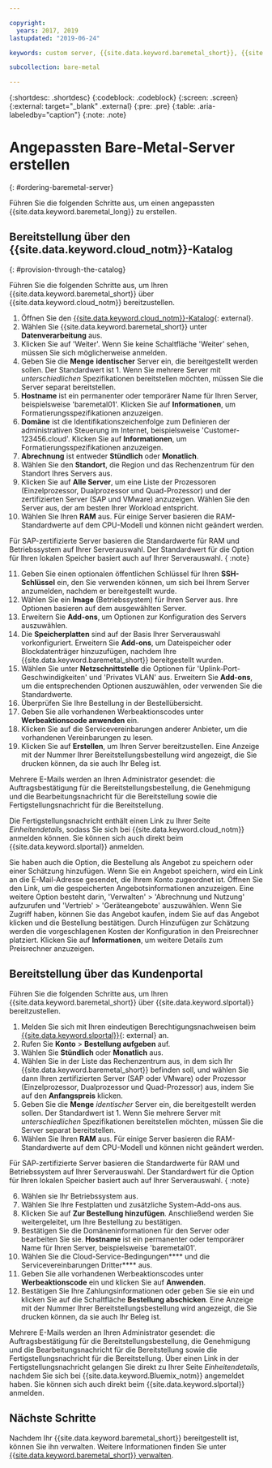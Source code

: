 ```yaml
---

copyright:
  years: 2017, 2019
lastupdated: "2019-06-24"

keywords: custom server, {{site.data.keyword.baremetal_short}}, {{site.data.keyword.Bluemix_notm}}

subcollection: bare-metal

---
```


{:shortdesc: .shortdesc}
{:codeblock: .codeblock}
{:screen: .screen}
{:external: target="_blank" .external}
{:pre: .pre}
{:table: .aria-labeledby="caption"}
{:note: .note}


# Angepassten Bare-Metal-Server erstellen
{: #ordering-baremetal-server}

Führen Sie die folgenden Schritte aus, um einen angepassten {{site.data.keyword.baremetal_long}} zu erstellen.

## Bereitstellung über den {{site.data.keyword.cloud_notm}}-Katalog
{: #provision-through-the-catalog}

Führen Sie die folgenden Schritte aus, um Ihren {{site.data.keyword.baremetal_short}} über {{site.data.keyword.cloud_notm}} bereitzustellen.

1. Öffnen Sie den [{{site.data.keyword.cloud_notm}}-Katalog](https://cloud.ibm.com/catalog/){: external}.   
2. Wählen Sie {{site.data.keyword.baremetal_short}} unter **Datenverarbeitung** aus.
3. Klicken Sie auf 'Weiter'. Wenn Sie keine Schaltfläche 'Weiter' sehen, müssen Sie sich möglicherweise anmelden. 
4. Geben Sie die **Menge** **identischer** Server ein, die bereitgestellt werden sollen. Der Standardwert ist 1. Wenn Sie mehrere Server mit _unterschiedlichen_ Spezifikationen bereitstellen möchten, müssen Sie die Server separat bereitstellen.
5. **Hostname** ist ein permanenter oder temporärer Name für Ihren Server, beispielsweise 'baremetal01'. Klicken Sie auf **Informationen**, um Formatierungsspezifikationen anzuzeigen.
6. **Domäne** ist die Identifikationszeichenfolge zum Definieren der administrativen Steuerung im Internet, beispielsweise 'Customer-123456.cloud'. Klicken Sie auf **Informationen**, um Formatierungsspezifikationen anzuzeigen.
7. **Abrechnung** ist entweder **Stündlich** oder **Monatlich**.
8. Wählen Sie den **Standort**, die Region und das Rechenzentrum für den Standort Ihres Servers aus.
9. Klicken Sie auf **Alle Server**, um eine Liste der Prozessoren (Einzelprozessor, Dualprozessor und Quad-Prozessor) und der zertifizierten Server (SAP und VMware) anzuzeigen. Wählen Sie den Server aus, der am besten Ihrer Workload entspricht.
10. Wählen Sie Ihren **RAM** aus. Für einige Server basieren die RAM-Standardwerte auf dem CPU-Modell und können nicht geändert werden. 

Für SAP-zertifizierte Server basieren die Standardwerte für RAM und Betriebssystem auf Ihrer Serverauswahl. Der Standardwert für die Option für Ihren lokalen Speicher basiert auch auf Ihrer Serverauswahl.
{ :note}

11. Geben Sie einen optionalen öffentlichen Schlüssel für Ihren **SSH-Schlüssel** ein, den Sie verwenden können, um sich bei Ihrem Server anzumelden, nachdem er bereitgestellt wurde.
12. Wählen Sie ein **Image** (Betriebssystem) für Ihren Server aus. Ihre Optionen basieren auf dem ausgewählten Server.
13. Erweitern Sie **Add-ons**, um Optionen zur Konfiguration des Servers auszuwählen.
14. Die **Speicherplatten** sind auf der Basis Ihrer Serverauswahl vorkonfiguriert. Erweitern Sie **Add-ons**, um Dateispeicher oder Blockdatenträger hinzuzufügen, nachdem Ihre {{site.data.keyword.baremetal_short}} bereitgestellt wurden. 
15. Wählen Sie unter **Netzschnittstelle** die Optionen für 'Uplink-Port-Geschwindigkeiten' und 'Privates VLAN' aus. Erweitern Sie **Add-ons**, um die entsprechenden Optionen auszuwählen, oder verwenden Sie die Standardwerte.
16. Überprüfen Sie Ihre Bestellung in der Bestellübersicht.
17. Geben Sie alle vorhandenen Werbeaktionscodes unter **Werbeaktionscode anwenden** ein.
18. Klicken Sie auf die Servicevereinbarungen anderer Anbieter, um die vorhandenen Vereinbarungen zu lesen.
19. Klicken Sie auf **Erstellen**, um Ihren Server bereitzustellen. Eine Anzeige mit der Nummer Ihrer Bereitstellungsbestellung wird angezeigt, die Sie drucken können, da sie auch Ihr Beleg ist.

Mehrere E-Mails werden an Ihren Administrator gesendet: die Auftragsbestätigung für die Bereitstellungsbestellung, die Genehmigung und die Bearbeitungsnachricht für die Bereitstellung sowie die Fertigstellungsnachricht für die Bereitstellung.

Die Fertigstellungsnachricht enthält einen Link zu Ihrer Seite *Einheitendetails*, sodass Sie sich bei {{site.data.keyword.cloud_notm}} anmelden können. Sie können sich auch direkt beim {{site.data.keyword.slportal}} anmelden.

Sie haben auch die Option, die Bestellung als Angebot zu speichern oder einer Schätzung hinzufügen. Wenn Sie ein Angebot speichern, wird ein Link an die E-Mail-Adresse gesendet, die Ihrem Konto zugeordnet ist. Öffnen Sie den Link, um die gespeicherten Angebotsinformationen anzuzeigen. Eine weitere Option besteht darin, 'Verwalten' > 'Abrechnung und Nutzung' aufzurufen und 'Vertrieb' > 'Geräteangebote' auszuwählen. Wenn Sie Zugriff haben, können Sie das Angebot kaufen, indem Sie auf das Angebot klicken und die Bestellung bestätigen. Durch Hinzufügen zur Schätzung werden die vorgeschlagenen Kosten der Konfiguration in den Preisrechner platziert. Klicken Sie auf **Informationen**, um weitere Details zum Preisrechner anzuzeigen.

## Bereitstellung über das Kundenportal
Führen Sie die folgenden Schritte aus, um Ihren {{site.data.keyword.baremetal_short}} über {{site.data.keyword.slportal}} bereitzustellen.

1. Melden Sie sich mit Ihren eindeutigen Berechtigungsnachweisen beim [{{site.data.keyword.slportal}}](control.softlayer.com){: external} an.
2. Rufen Sie **Konto** > **Bestellung aufgeben** auf.
3. Wählen Sie **Stündlich** oder **Monatlich** aus.
3. Wählen Sie in der Liste das Rechenzentrum aus, in dem sich Ihr {{site.data.keyword.baremetal_short}} befinden soll, und wählen Sie dann Ihren zertifizierten Server (SAP oder VMware) oder Prozessor (Einzelprozessor, Dualprozessor und Quad-Prozessor) aus, indem Sie auf den **Anfangspreis** klicken.
4. Geben Sie die **Menge** _identischer_ Server ein, die bereitgestellt werden sollen. Der Standardwert ist 1. Wenn Sie mehrere Server mit _unterschiedlichen_ Spezifikationen bereitstellen möchten, müssen Sie die Server separat bereitstellen.
5. Wählen Sie Ihren **RAM** aus. Für einige Server basieren die RAM-Standardwerte auf dem CPU-Modell und können nicht geändert werden. 

Für SAP-zertifizierte Server basieren die Standardwerte für RAM und Betriebssystem auf Ihrer Serverauswahl. Der Standardwert für die Option für Ihren lokalen Speicher basiert auch auf Ihrer Serverauswahl.
{ :note}

6. Wählen sie Ihr Betriebssystem aus.
7. Wählen Sie Ihre Festplatten und zusätzliche System-Add-ons aus.
8. Klicken Sie auf **Zur Bestellung hinzufügen**. Anschließend werden Sie weitergeleitet, um Ihre Bestellung zu bestätigen.
9. Bestätigen Sie die Domäneninformationen für den Server oder bearbeiten Sie sie. **Hostname** ist ein permanenter oder temporärer Name für Ihren Server, beispielsweise 'baremetal01'. 
10. Wählen Sie die Cloud-Service-Bedingungen**** und die Servicevereinbarungen Dritter**** aus.
11. Geben Sie alle vorhandenen Werbeaktionscodes unter **Werbeaktionscode** ein und klicken Sie auf **Anwenden**.
12. Bestätigen Sie Ihre Zahlungsinformationen oder geben Sie sie ein und klicken Sie auf die Schaltfläche **Bestellung abschicken**. Eine Anzeige mit der Nummer Ihrer Bereitstellungsbestellung wird angezeigt, die Sie drucken können, da sie auch Ihr Beleg ist. 

Mehrere E-Mails werden an Ihren Administrator gesendet: die Auftragsbestätigung für die Bereitstellungsbestellung, die Genehmigung und die Bearbeitungsnachricht für die Bereitstellung sowie die Fertigstellungsnachricht für die Bereitstellung. Über einen Link in der Fertigstellungsnachricht gelangen Sie direkt zu Ihrer Seite *Einheitendetails*, nachdem Sie sich bei {{site.data.keyword.Bluemix_notm}} angemeldet haben. Sie können sich auch direkt beim {{site.data.keyword.slportal}} anmelden.

## Nächste Schritte
Nachdem Ihr {{site.data.keyword.baremetal_short}} bereitgestellt ist, können Sie ihn verwalten. Weitere Informationen finden Sie unter [{{site.data.keyword.baremetal_short}} verwalten](/docs/bare-metal?topic=bare-metal-bm-manage-servers#bm-manage-servers).
